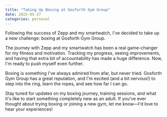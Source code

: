 ```yaml
---
title: "Taking Up Boxing at Gosforth Gym Group"
date: 2025-05-27
categories: personal
---
```


Following the success of Zepp and my smartwatch, I've decided to take up a new challenge: boxing at Gosforth Gym Group.

The journey with Zepp and my smartwatch has been a real game-changer for my fitness and motivation. Tracking my progress, seeing improvements, and having that extra bit of accountability has made a huge difference. Now, I'm ready to push myself even further.

Boxing is something I've always admired from afar, but never tried. Gosforth Gym Group has a great reputation, and I'm excited (and a bit nervous!) to step into the ring, learn the ropes, and see how far I can go.

Stay tuned for updates on my boxing journey, training sessions, and what it's like to start something completely new as an adult. If you've ever thought about trying boxing or joining a new gym, let me know—I'd love to hear your experiences! 
